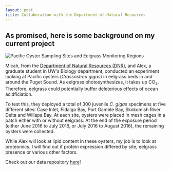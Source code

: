 ```yaml
---
layout: post
title: Collaboration with the Department of Natural Resources
---
```


## As promised, here is some background on my current project

![Pacific Oyster Sampling Sites and Eelgrass Monitoring Regions](../images/DNRSamplingMap.jpg)

Micah, from the [Department of Natural Resources (DNR)](http://dnr.wa.gov), and Alex, a graduate student in UW's Biology department, conducted an experiment looking at Pacific oysters (_Crassostrea gigas_) in eelgrass beds in and around the Puget Sound. As eelgrass photosynthesizes, it takes up CO<sub>2</sub>. Therefore, eelgrass could potentially buffer deleterious effects of ocean acidficiation.

To test this, they deployed a total of 300 juvenile _C. gigas_ specimens at five different sites: Case Inlet, Fidalgo Bay, Port Gamble Bay, Skokomish River Delta and Willapa Bay. At each site, oysters were placed in mesh cages in a patch either with or without eelgrass. At the end of the exposure period (either June 2016 to July 2016, or July 2016 to August 2016), the remaining oysters were collected.

While Alex will look at lipid content in these oysters, my job is to look at proteomics. I will find out if protein expression differed by site, eelgrass presence or various other factors.

Check out our data repository [here](https://github.com/RobertsLab/project-oyster-oa)!
